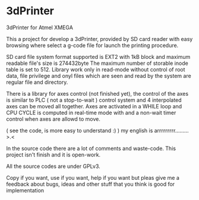 3dPrinter
=========

3dPrinter for Atmel XMEGA


This a project for develop a 3dPrinter, provided by SD card reader with easy browsing where select a g-code file for launch the printing procedure.

SD card file system format supported is EXT2 with 1kB block and maximum readable file's size is 274432byte
The maximum number of storable inode table is set to 512. Library work only in read-mode without control of root data, file privilege and onyl files which are seen and read by the system are regular file and directory.

There is a library for axes control (not finished yet), the control of the axes is similar to PLC ( not a stop-to-wait ) control system and 4 interpolated axes can be moved all together. Axes are activated in a WHILE loop and CPU CYCLE is computed in real-time mode with and a non-wait timer control when axes are allowd to move. 

( see the code, is more easy to understand :) ) my english is arrrrrrrrr......... >.<

In the source code there are a lot of comments and waste-code. This project isn't finish and it is open-work.

All the source codes are under GPLv3.

Copy if you want, use if you want, help if you want but pleas give me a feedback about bugs, ideas and other stuff that you think is good for implementation

